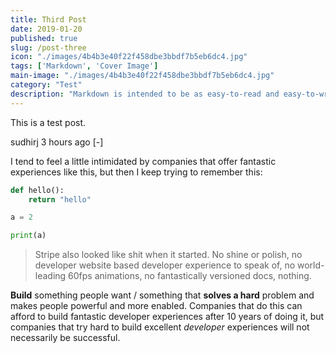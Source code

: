 ```yaml
---
title: Third Post
date: 2019-01-20
published: true
slug: /post-three
icon: "./images/4b4b3e40f22f458dbe3bbdf7b5eb6dc4.jpg"
tags: ['Markdown', 'Cover Image']
main-image: "./images/4b4b3e40f22f458dbe3bbdf7b5eb6dc4.jpg"
category: "Test"
description: "Markdown is intended to be as easy-to-read and easy-to-write as is feasible. Readability, however, is emphasized above all else. A Markdown-formatted document should be publishable as-is, as plain text, without looking like it's been marked up with tags or formatting instructions."
---
```


This is a test post.

sudhirj 3 hours ago [-]

I tend to feel a little intimidated by companies that offer fantastic experiences like this, but then I keep trying to remember this:

```python
def hello():
    return "hello"

a = 2

print(a)

```

> Stripe also looked like shit when it started. No shine or polish, no developer website based developer experience to speak of, no world-leading 60fps animations, no fantastically versioned docs, nothing.

**Build** something people want / something that __solves a hard__ problem and makes people powerful and more enabled. Companies that do this can afford to build fantastic developer experiences after 10 years of doing it, but companies that try hard to build excellent _developer_ experiences will not necessarily be successful.